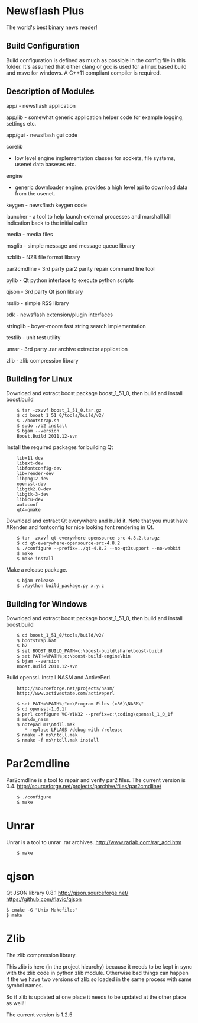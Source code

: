 Newsflash Plus
=========================

The world's best binary news reader!


Build Configuration
-------------------------

Build configuration is defined as much as possible in the config file in this folder.
It's assumed that either clang or gcc is used for a linux based build and msvc for windows.
A C++11 compliant compiler is required. 

Description of Modules
-------------------------

app/ 
    - newsflash application

app/lib
    - somewhat generic application helper code for example 
      logging, settings etc.

app/gui
    - newsflash gui code

corelib
   - low level engine implementation classes for sockets, file systems, usenet data baseses etc.

engine
   - generic downloader engine. provides a high level api to download data from the usenet.

keygen
    - newsflash keygen code

launcher 
    - a tool to help launch external processes and marshall kill indication back to the initial caller

media
    - media files 

msglib
    - simple message and message queue library

nzblib
    - NZB file format library

par2cmdline
    - 3rd party par2 parity repair command line tool

pylib
    - Qt python interface to execute python scripts

qjson
    - 3rd party Qt json library

rsslib
    - simple RSS library


sdk
    - newsflash extension/plugin interfaces


stringlib
    - boyer-moore fast string search implementation

testlib
    - unit test utility

unrar
    - 3rd party .rar archive extractor application

zlib
    - zlib compression library

Building for Linux
-------------------------

Download and extract boost package boost_1_51_0, then build and install boost.build

        $ tar -zxvvf boost_1_51_0.tar.gz
        $ cd boost_1_51_0/tools/build/v2/
        $ ./bootstrap.sh
        $ sudo ./b2 install
        $ bjam --version
        Boost.Build 2011.12-svn

Install the required packages for building Qt

        libx11-dev
        libext-dev
        libfontconfig-dev
        libxrender-dev
        libpng12-dev
        openssl-dev
        libgtk2.0-dev
        libgtk-3-dev
        libicu-dev
        autoconf
        qt4-qmake

Download and extract Qt everywhere and build it. Note that you must have XRender and fontconfig
for nice looking font rendering in Qt.

        $ tar -zxvvf qt-everywhere-opensource-src-4.8.2.tar.gz
        $ cd qt-everywhere-opensource-src-4.8.2
        $ ./configure --prefix=../qt-4.8.2 --no-qt3support --no-webkit
        $ make
        $ make install


Make a release package. 

        $ bjam release
        $ ./python build_package.py x.y.z


Building for Windows
----------------------------
Download and extract boost package boost_1_51_0, then build and install boost.build

        $ cd boost_1_51_0/tools/build/v2/
        $ bootstrap.bat
        $ b2
        $ set BOOST_BUILD_PATH=c:\boost-build\share\boost-build
        $ set PATH=%PATH%;c:\boost-build-engine\bin
        $ bjam --version
        Boost.Build 2011.12-svn

Build openssl. Install NASM and ActivePerl. 

        http://sourceforge.net/projects/nasm/        
        http://www.activestate.com/activeperl

        $ set PATH=%PATH%;"c:\Program Files (x86)\NASM\"
        $ cd openssl-1.0.1f
        $ perl configure VC-WIN32 --prefix=c:\coding\openssl_1_0_1f
        $ ms\do_nasm
        $ notepad ms\ntdll.mak
           * replace LFLAGS /debug with /release
        $ nmake -f ms\ntdll.mak
        $ nmake -f ms\ntdll.mak install

Par2cmdline
========================
Par2cmdline is a tool to repair and verify par2 files. The current version is 0.4.
http://sourceforge.net/projects/parchive/files/par2cmdline/

        $ ./configure
        $ make

Unrar
=========================
Unrar is a tool to unrar .rar archives. 
http://www.rarlab.com/rar_add.htm

        $ make
         
qjson
=======================
Qt JSON library 0.8.1
http://qjson.sourceforge.net/
https://github.com/flavio/qjson


    $ cmake -G "Unix Makefiles"
    $ make


Zlib
========================
The zlib compression library.

This zlib is here (in the project hiearchy) because it needs to be kept in sync
with the zlib code in python zlib module. Otherwise bad things can happen if the we have
two versions of zlib.so loaded in the same process with same symbol names.

So if zlib is updated at one place it needs to be updated at the other place as well!!

The current version is 1.2.5

